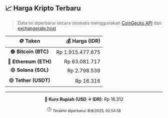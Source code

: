 

<!-- HARGA_KRIPTO -->
## 📈 Harga Kripto Terbaru

> Data ini diperbarui secara otomatis menggunakan [CoinGecko API](https://www.coingecko.com/) dan [exchangerate.host](https://exchangerate.host/)

<div align="center">

| 🪙 Token | 💰 Harga (IDR) |
|:------:|---------------:|
| 🟠 **Bitcoin (BTC)**   | Rp 1.915.477.675 |
| 🔵 **Ethereum (ETH)**  | Rp 63.081.717 |
| 🟣 **Solana (SOL)**    | Rp 2.798.539 |
| 🟢 **Tether (USDT)**   | Rp 16.316 |

---

💱 **Kurs Rupiah (USD → IDR)**: Rp 16.312

🕒 <sub>Terakhir diperbarui: 8/8/2025, 02.54.58</sub>

</div>
<!-- /HARGA_KRIPTO -->